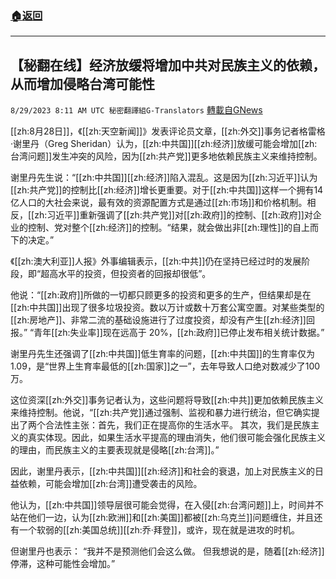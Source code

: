 ###  [:house:返回](README.md)
---


## 【秘翻在线】经济放缓将增加中共对民族主义的依赖，从而增加侵略台湾可能性
`8/29/2023 8:11 AM UTC 秘密翻譯組G-Translators` [轉載自GNews](https://gnews.org/articles/1614140)

[[zh:8月28日]]，《[[zh:天空新闻]]》发表评论员文章，[[zh:外交]]事务记者格雷格·谢里丹（Greg Sheridan）认为，[[zh:中共国]][[zh:经济]]放缓可能会增加[[zh:台湾问题]]发生冲突的风险，因为[[zh:共产党]]更多地依赖民族主义来维持控制。

谢里丹先生说：“[[zh:中共国]][[zh:经济]]陷入混乱。这是因为[[zh:习近平]]认为[[zh:共产党]]的控制比[[zh:经济]]增长更重要。对于[[zh:中共国]]这样一个拥有14亿人口的大社会来说，最有效的资源配置方式是通过[[zh:市场]]和价格机制。相反，[[zh:习近平]]重新强调了[[zh:共产党]]对[[zh:政府]]的控制、[[zh:政府]]对企业的控制、党对整个[[zh:经济]]的控制。“结果，就会做出非[[zh:理性]]的自上而下的决定。”

 《[[zh:澳大利亚]]人报》外事编辑表示，[[zh:中共]]仍在坚持已经过时的发展阶段，即“超高水平的投资，但投资者的回报却很低”。

他说：“[[zh:政府]]所做的一切都只顾更多的投资和更多的生产，但结果却是在[[zh:中共国]]出现了很多垃圾投资。数以万计或数十万套公寓空置。对某些类型的[[zh:房地产]]、非常二流的基础设施进行了过度投资，却没有产生[[zh:经济]]回报。” “青年[[zh:失业率]]现在远高于 20%，[[zh:政府]]已停止发布相关统计数据。”

谢里丹先生还强调了[[zh:中共国]]低生育率的问题，[[zh:中共国]]的生育率仅为1.09，是“世界上生育率最低的[[zh:国家]]之一”，去年导致人口绝对数减少了100万。

这位资深[[zh:外交]]事务记者认为，这些问题将导致[[zh:中共]]更加依赖民族主义来维持控制。他说，“[[zh:共产党]]通过强制、监视和暴力进行统治，但它确实提出了两个合法性主张：首先，我们正在提高你的生活水平。 其次，我们是民族主义的真实体现。因此，如果生活水平提高的理由消失，他们很可能会强化民族主义的理由，而民族主义的主要表现就是侵略[[zh:台湾]]。”

因此，谢里丹表示，[[zh:中共国]][[zh:经济]]和社会的衰退，加上对民族主义的日益依赖，可能会增加[[zh:台湾]]遭受袭击的风险。

他认为，[[zh:中共国]]领导层很可能会觉得，在入侵[[zh:台湾问题]]上，时间并不站在他们一边，认为[[zh:欧洲]]和[[zh:美国]]都被[[zh:乌克兰]]问题缠住，并且还有一个软弱的[[zh:美国总统]][[zh:乔·拜登]]，或许，现在就是进攻的时机。

但谢里丹也表示： “我并不是预测他们会这么做。 但我想说的是，随着[[zh:经济]]停滞，这种可能性会增加。”
